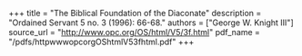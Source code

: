 +++
title = "The Biblical Foundation of the Diaconate"
description = "Ordained Servant 5 no. 3 (1996): 66-68."
authors = ["George W. Knight III"]
source_url = "http://www.opc.org/OS/html/V5/3f.html"
pdf_name = "/pdfs/httpwwwopcorgOShtmlV53fhtml.pdf"
+++
